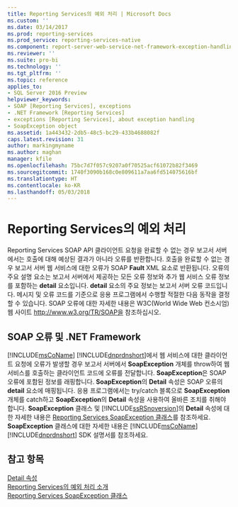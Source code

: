 ```yaml
---
title: Reporting Services의 예외 처리 | Microsoft Docs
ms.custom: ''
ms.date: 03/14/2017
ms.prod: reporting-services
ms.prod_service: reporting-services-native
ms.component: report-server-web-service-net-framework-exception-handling
ms.reviewer: ''
ms.suite: pro-bi
ms.technology: ''
ms.tgt_pltfrm: ''
ms.topic: reference
applies_to:
- SQL Server 2016 Preview
helpviewer_keywords:
- SOAP [Reporting Services], exceptions
- .NET Framework [Reporting Services]
- exceptions [Reporting Services], about exception handling
- SoapException object
ms.assetid: 1a443432-2db5-48c5-bc29-433b4688082f
caps.latest.revision: 31
author: markingmyname
ms.author: maghan
manager: kfile
ms.openlocfilehash: 75bc7d7f057c9207a0f70525acf61072b82f3469
ms.sourcegitcommit: 1740f3090b168c0e809611a7aa6fd514075616bf
ms.translationtype: HT
ms.contentlocale: ko-KR
ms.lasthandoff: 05/03/2018
---
```

# <a name="handling-exceptions-in-reporting-services"></a>Reporting Services의 예외 처리
  Reporting Services SOAP API 클라이언트 요청을 완료할 수 없는 경우 보고서 서버에서는 호출에 대해 예상된 결과가 아니라 오류를 반환합니다. 호출을 완료할 수 없는 경우 보고서 서버 웹 서비스에 대한 오류가 SOAP **Fault** XML 요소로 반환됩니다. 오류의 주요 설명 요소는 보고서 서버에서 제공하는 모든 오류 정보와 추가 웹 서비스 오류 정보를 포함하는 **detail** 요소입니다. **detail** 요소의 주요 정보는 보고서 서버 오류 코드입니다. 메시지 및 오류 코드를 기준으로 응용 프로그램에서 수행할 적절한 다음 동작을 결정할 수 있습니다. SOAP 오류에 대한 자세한 내용은 W3C(World Wide Web 컨소시엄) 웹 사이트 http://www.w3.org/TR/SOAP을 참조하십시오.  
  
## <a name="soap-faults-and-the-net-framework"></a>SOAP 오류 및 .NET Framework  
 [!INCLUDE[msCoName](../../includes/msconame-md.md)] [!INCLUDE[dnprdnshort](../../includes/dnprdnshort-md.md)]에서 웹 서비스에 대한 클라이언트 요청에 오류가 발생할 경우 보고서 서버에서 **SoapException** 개체를 throw하여 웹 서비스를 호출하는 클라이언트 코드에 오류를 전달합니다. **SoapException**은 SOAP 오류에 포함된 정보를 래핑합니다. **SoapException**의 **Detail** 속성은 SOAP 오류의 **detail** 요소에 매핑됩니다. 응용 프로그램에서는 try/catch 블록으로 **SoapException** 개체를 catch하고 **SoapException**의 **Detail** 속성을 사용하여 올바른 조치를 취해야 합니다. **SoapException** 클래스 및 [!INCLUDE[ssRSnoversion](../../includes/ssrsnoversion-md.md)]의 **Detail** 속성에 대한 자세한 내용은 [Reporting Services SoapException 클래스](../../reporting-services/report-server-web-service-net-framework-exception-handling/soapexception-class/reporting-services-soapexception-class.md)를 참조하세요. **SoapException** 클래스에 대한 자세한 내용은 [!INCLUDE[msCoName](../../includes/msconame-md.md)] [!INCLUDE[dnprdnshort](../../includes/dnprdnshort-md.md)] SDK 설명서를 참조하세요.  
  
## <a name="see-also"></a>참고 항목  
 [Detail 속성](../../reporting-services/report-server-web-service-net-framework-exception-handling/soapexception-class/detail-property.md)   
 [Reporting Services의 예외 처리 소개](../../reporting-services/report-server-web-service-net-framework-exception-handling/introducing-exception-handling-in-reporting-services.md)   
 [Reporting Services SoapException 클래스](../../reporting-services/report-server-web-service-net-framework-exception-handling/soapexception-class/reporting-services-soapexception-class.md)  
  
  
